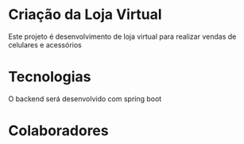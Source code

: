 # Criação da Loja Virtual
Este projeto é desenvolvimento de loja virtual para realizar vendas de celulares e acessórios

# Tecnologias

O backend será desenvolvido com spring boot

# Colaboradores


